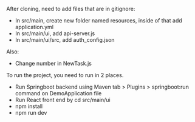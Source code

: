 After cloning, need to add files that are in gitignore:
- In src/main, create new folder named resources, inside of that add application.yml 
- In src/main/ui, add api-server.js
- In src/main/ui/src, add auth_config.json

Also:
- Change number in NewTask.js

To run the project, you need to run in 2 places.
- Run Springboot backend using Maven tab > Plugins > springboot:run command on DemoApplication file
- Run React front end by cd src/main/ui
- npm install 
- npm run dev
